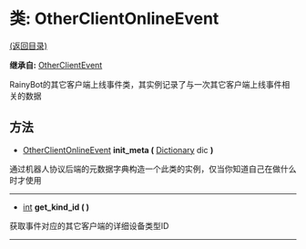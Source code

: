 # 类: OtherClientOnlineEvent  
[(返回目录)](README.md)  
  
**继承自:** [OtherClientEvent](OtherClientEvent.md)  
  
RainyBot的其它客户端上线事件类，其实例记录了与一次其它客户端上线事件相关的数据  
  
## 方法 
  
- [OtherClientOnlineEvent](OtherClientOnlineEvent.md) **init_meta (** [Dictionary](https://docs.godotengine.org/en/latest/classes/class_dictionary.html) dic **)**  
  
通过机器人协议后端的元数据字典构造一个此类的实例，仅当你知道自己在做什么时才使用  
  
---  
  
- [int](https://docs.godotengine.org/en/latest/classes/class_int.html) **get_kind_id ( )**  
  
获取事件对应的其它客户端的详细设备类型ID  
  
---  
  

